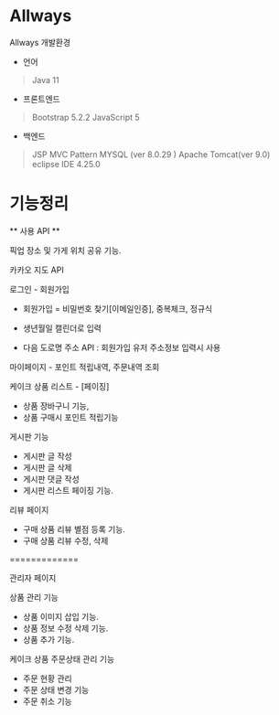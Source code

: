 # Allways

Allways 개발환경

- 언어
 > Java 11

- 프론트엔드
 > Bootstrap 5.2.2
 > JavaScript 5

- 백엔드
 > JSP MVC Pattern
 > MYSQL (ver 8.0.29 )
 > Apache Tomcat(ver 9.0)
 > eclipse IDE 4.25.0

# 기능정리

** 사용 API ** 

픽업 장소 및 가게 위치 공유 기능.

카카오 지도 API 

로그인 - 회원가입

 - 회원가입 = 비밀번호 찾기[이메일인증], 중복체크, 정규식

- 생년월일 캘린더로 입력

 - 다음 도로명 주소 API : 회원가입 유저 주소정보 입력시 사용

마이페이지 - 포인트 적립내역, 주문내역 조회

케이크 상품 리스트 - [페이징]

 - 상품 장바구니 기능,
 - 상품 구매시 포인트 적립기능

게시판 기능

 - 게시판 글 작성
 - 게시판 글 삭제
 - 게시판 댓글 작성
 - 게시판 리스트 페이징 기능.

리뷰 페이지

 - 구매 상품 리뷰 별점 등록 기능.
 - 구매 상품 리뷰 수정, 삭제

=============

관리자 페이지

상품 관리 기능

 - 상품 이미지 삽입 기능.
 - 상품 정보 수정 삭제 기능.
 - 상품 추가 기능.

케이크 상품 주문상태 관리 기능

 - 주문 현황 관리
 - 주문 상태 변경 기능
 - 주문 취소 기능
 
 
 
